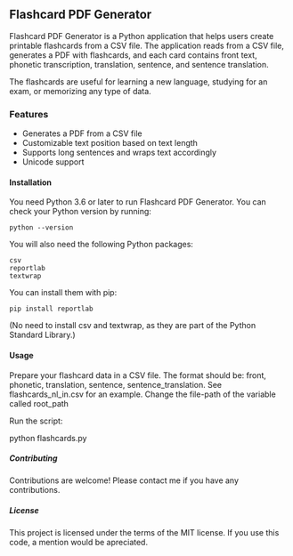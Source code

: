 ## **Flashcard PDF Generator**

Flashcard PDF Generator is a Python application that helps users create printable flashcards from a CSV file. The application reads from a CSV file, generates a PDF with flashcards, and each card contains front text, phonetic transcription, translation, sentence, and sentence translation.

The flashcards are useful for learning a new language, studying for an exam, or memorizing any type of data.

### **Features**
-	Generates a PDF from a CSV file
-	Customizable text position based on text length
-	Supports long sentences and wraps text accordingly
-	Unicode support

#### **Installation**

You need Python 3.6 or later to run Flashcard PDF Generator. You can check your Python version by running:

	python --version

You will also need the following Python packages:

	csv
	reportlab
	textwrap

You can install them with pip:

	pip install reportlab

(No need to install csv and textwrap, as they are part of the Python Standard Library.)


#### **Usage**

Prepare your flashcard data in a CSV file. The format should be: front, phonetic, translation, sentence, sentence_translation. See flashcards_nl_in.csv for an example.
Change the file-path of the variable called root_path


Run the script:

python flashcards.py


##### **Contributing**

Contributions are welcome! Please contact me if you have any contributions.

##### **License**
This project is licensed under the terms of the MIT license.
If you use this code, a mention would be apreciated.
